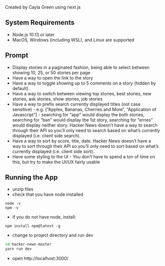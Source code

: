 Created by Cayla Green using next.js

## System Requirements

- Node.js 10.13 or later
- MacOS, Windows (including WSL), and Linux are supported

## Prompt

- Display stories in a paginated fashion, being able to select between showing 10, 25, or 50 stories per page
- Have a way to open the link to the story
- Have a way to toggle showing up to 5 comments on a story (hidden by default).
- Have a way to switch between viewing top stories, best stories, new stories, ask stories, show stories, job stories
- Have a way to prefix search currently displayed titles (not case sensitive) - e.g. [“Apples, Bananas, Cherries and More”, “Application of Javascript”] - searching for “app” would display the both stories, searching for “ban” would display the 1st story, searching for “erries” would display neither story. Hacker News doesn’t have a way to search through their API so you’ll only need to search based on what’s currently displayed (i.e. client side search).
- Have a way to sort by score, title, date. Hacker News doesn’t have a way to sort through their API so you’ll only need to sort based on what’s currently displayed (i.e. client side sort).
- Have some styling to the UI - You don’t have to spend a ton of time on this, but try to make the UI/UX fairly usable


## Running the App

- unzip files
- check that you have node installed
```
node -v
npm -v
```
- if you do not have node, install:
```
npm install npm@latest -g
```
- change to project directory and run dev
```bash
cd hacker-news-master
yarn run dev
```
- open http://localhost:3000/

